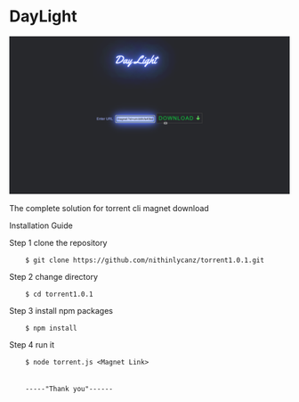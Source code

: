 # DayLight
<div align="center">
 <p align='center'>
  <p><img src=https://github.com/nithinlycanz/Torrent1.0.1/blob/main/Screenshot%20(1790).png></p>
 </p>
</div>
 
 The complete solution for torrent cli magnet download 

Installation Guide

Step 1
        clone the repository

        $ git clone https://github.com/nithinlycanz/torrent1.0.1.git

Step 2
        change directory

        $ cd torrent1.0.1

Step 3
        install npm packages

        $ npm install

Step 4
        run it

        $ node torrent.js <Magnet Link>


        -----"Thank you"------
